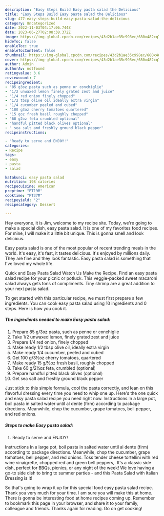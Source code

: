 ```yaml
---
description: "Easy Steps Build Easy pasta salad the Delicious"
title: "Easy Steps Build Easy pasta salad the Delicious"
slug: 477-easy-steps-build-easy-pasta-salad-the-delicious
category: Uncategorized
date: 2022-11-03T04:17:06.744Z
date: 2023-06-27T02:08:38.372Z
image: https://img-global.cpcdn.com/recipes/43d2b1ae35c998ec/680x482cq70/easy-pasta-salad-foto-resep-utama.jpg
hideToc: false
enableToc: true
enableTocContent: false
thumbnail: https://img-global.cpcdn.com/recipes/43d2b1ae35c998ec/680x482cq70/easy-pasta-salad-foto-resep-utama.jpg
cover: https://img-global.cpcdn.com/recipes/43d2b1ae35c998ec/680x482cq70/easy-pasta-salad-foto-resep-utama.jpg
author: Admin
authorAv: notfound
ratingvalue: 3.6
reviewcount: 7
recipeingredient:
- "85 g3oz pasta such as penne or conchiglie"
- "1/2 unwaxed lemon finely grated zest and juice"
- "1/4 red onion finely chopped"
- "1/2 tbsp olive oil ideally extra virgin"
- "1/4 cucumber peeled and cubed"
- "100 g3oz cherry tomatoes quartered"
- "15 goz fresh basil roughly chopped"
- "60 g2oz feta crumbled optional"
- "handful pitted black olives optional"
- " sea salt and freshly ground black pepper"
recipeinstructions:

- "Ready to serve and ENJOY!"
categories:
- Recipe
tags:
- easy
- pasta
- salad

katakunci: easy pasta salad 
nutrition: 198 calories
recipecuisine: American
preptime: "PT19M"
cooktime: "PT37M"
recipeyield: "2"
recipecategory: Dessert

---
```



Hey everyone, it is Jim, welcome to my recipe site. Today, we're going to make a special dish, easy pasta salad. It is one of my favorites food recipes. For mine, I will make it a little bit unique. This is gonna smell and look delicious.

Easy pasta salad is one of the most popular of recent trending meals in the world. It's easy, it's fast, it tastes delicious. It's enjoyed by millions daily. They are fine and they look fantastic. Easy pasta salad is something that I've loved my whole life.

Quick and Easy Pasta Salad Watch Us Make the Recipe. Find an easy pasta salad recipe for your picnic or potluck. This veggie-packed sweet macaroni salad always gets tons of compliments. Tiny shrimp are a great addition to your next pasta salad.


To get started with this particular recipe, we must first prepare a few ingredients. You can cook easy pasta salad using 10 ingredients and 0 steps. Here is how you cook it.

<!--inarticleads1-->

##### The ingredients needed to make Easy pasta salad:

1. Prepare 85 g/3oz pasta, such as penne or conchiglie
1. Take 1/2 unwaxed lemon, finely grated zest and juice
1. Prepare 1/4 red onion, finely chopped
1. Make ready 1/2 tbsp olive oil, ideally extra virgin
1. Make ready 1/4 cucumber, peeled and cubed
1. Get 100 g/3½oz cherry tomatoes, quartered
1. Make ready 15 g/½oz fresh basil, roughly chopped
1. Take 60 g/2¼oz feta, crumbled (optional)
1. Prepare handful pitted black olives (optional)
1. Get  sea salt and freshly ground black pepper


Just stick to this simple formula, cool the pasta correctly, and lean on this flavorful dressing every time you need to whip one up. Here&#39;s the one quick and easy pasta salad recipe you need right now. Instructions In a large pot, boil pasta in salted water until al dente (firm) according to package directions. Meanwhile, chop the cucumber, grape tomatoes, bell pepper, and red onions. 

<!--inarticleads2-->

##### Steps to make Easy pasta salad:


1. Ready to serve and ENJOY!

Instructions In a large pot, boil pasta in salted water until al dente (firm) according to package directions. Meanwhile, chop the cucumber, grape tomatoes, bell pepper, and red onions. Toss tender cheese tortellini with red wine vinaigrette, chopped red and green bell peppers,. It&#39;s a classic side dish, perfect for BBQs, picnics, or any night of the week! We love having a go-to side dish to bring to summer parties - and this Pasta Salad with Italian Dressing is it! 

So that's going to wrap it up for this special food easy pasta salad recipe. Thank you very much for your time. I am sure you will make this at home. There is gonna be interesting food at home recipes coming up. Remember to bookmark this page in your browser, and share it to your family, colleague and friends. Thanks again for reading. Go on get cooking!
